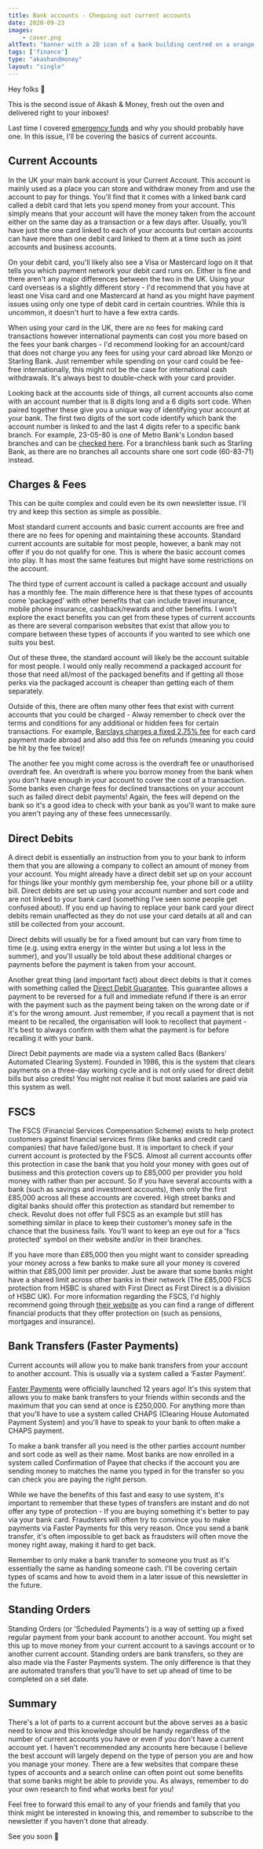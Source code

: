 ```yaml
---
title: Bank accounts - Chequing out current accounts
date: 2020-09-23
images: 
    - cover.png
altText: "banner with a 2D icon of a bank building centred on a orange background"
tags: ['finance']
type: "akashandmoney"
layout: "single"
---
```


Hey folks 👋

This is the second issue of Akash & Money, fresh out the oven and delivered right to your inboxes! 

Last time I covered [emergency funds](/archive/akashandmoney/emergency-funds) and why you should probably have one. In this issue, I'll be covering the basics of current accounts.

## Current Accounts

In the UK your main bank account is your Current Account. This account is mainly used as a place you can store and withdraw money from and use the account to pay for things. You'll find that it comes with a linked bank card called a debit card that lets you spend money from your account. This simply means that your account will have the money taken from the account either on the same day as a transaction or a few days after. Usually, you'll have just the one card linked to each of your accounts but certain accounts can have more than one debit card linked to them at a time such as joint accounts and business accounts. 

On your debit card, you'll likely also see a Visa or Mastercard logo on it that tells you which payment network your debit card runs on. Either is fine and there aren't any major differences between the two in the UK. Using your card overseas is a slightly different story - I'd recommend that you have at least one Visa card and one Mastercard at hand as you might have payment issues using only one type of debit card in certain countries. While this is uncommon, it doesn't hurt to have a few extra cards.

When using your card in the UK, there are no fees for making card transactions however international payments can cost you more based on the fees your bank charges - I'd recommend looking for an account/card that does not charge you any fees for using your card abroad like Monzo or Starling Bank. Just remember while spending on your card could be fee-free internationally, this might not be the case for international cash withdrawals. It's always best to double-check with your card provider. 

Looking back at the accounts side of things, all current accounts also come with an account number that is 8 digits long and a 6 digits sort code. When paired together these give you a unique way of identifying your account at your bank. The first two digits of the sort code identify which bank the account number is linked to and the last 4 digits refer to a specific bank branch. For example, 23-05-80 is one of Metro Bank's London based branches and can be [checked here](https://newseventsinsights.wearepay.uk/sort-code-checker/). For a branchless bank such as Starling Bank, as there are no branches all accounts share one sort code (60-83-71) instead. 

## Charges & Fees

This can be quite complex and could even be its own newsletter issue. I'll try and keep this section as simple as possible.

Most standard current accounts and basic current accounts are free and there are no fees for opening and maintaining these accounts. Standard current accounts are suitable for most people, however, a bank may not offer if you do not qualify for one. This is where the basic account comes into play. It has most the same features but might have some restrictions on the account. 

The third type of current account is called a package account and usually has a monthly fee. The main difference here is that these types of accounts come 'packaged' with other benefits that can include travel insurance, mobile phone insurance, cashback/rewards and other benefits. I won't explore the exact benefits you can get from these types of current accounts as there are several comparison websites that exist that allow you to compare between these types of accounts if you wanted to see which one suits you best.

Out of these three, the standard account will likely be the account suitable for most people. I would only really recommend a packaged account for those that need all/most of the packaged benefits and if getting all those perks via the packaged account is cheaper than getting each of them separately. 

Outside of this, there are often many other fees that exist with current accounts that you could be charged - Alway remember to check over the terms and conditions for any additional or hidden fees for certain transactions. For example, [Barclays charges a fixed 2.75% fee](https://www.barclays.co.uk/content/dam/documents/personal/current-accounts/barclays-tariff-for-personal-customers.pdf) for each card payment made abroad and also add this fee on refunds (meaning you could be hit by the fee twice)!

The another fee you might come across is the overdraft fee or unauthorised overdraft fee. An overdraft is where you borrow money from the bank when you don't have enough in your account to cover the cost of a transaction. Some banks even charge fees for declined transactions on your account such as failed direct debit payments! Again, the fees will depend on the bank so it's a good idea to check with your bank as you'll want to make sure you aren't paying any of these fees unnecessarily. 

## Direct Debits

A direct debit is essentially an instruction from you to your bank to inform them that you are allowing a company to collect an amount of money from your account. You might already have a direct debit set up on your account for things like your monthly gym membership fee, your phone bill or a utility bill. Direct debits are set up using your account number and sort code and are not linked to your bank card (something I've seen some people get confused about). If you end up having to replace your bank card your direct debits remain unaffected as they do not use your card details at all and can still be collected from your account. 

Direct debits will usually be for a fixed amount but can vary from time to time (e.g. using extra energy in the winter but using a lot less in the summer), and you'll usually be told about these additional charges or payments before the payment is taken from your account. 

Another great thing (and important fact) about direct debits is that it comes with something called the [Direct Debit Guarantee](https://www.directdebit.co.uk/DirectDebitExplained/Pages/DirectDebitGuarantee.aspx). This guarantee allows a payment to be reversed for a full and immediate refund if there is an error with the payment such as the payment being taken on the wrong date or if it's for the wrong amount. Just remember, if you recall a payment that is not meant to be recalled, the organisation will look to recollect that payment - It's best to always confirm with them what the payment is for before recalling it with your bank. 

Direct Debit payments are made via a system called Bacs (Bankers' Automated Clearing System). Founded in 1986, this is the system that clears payments on a three-day working cycle and is not only used for direct debit bills but also credits! You might not realise it but most salaries are paid via this system as well.

## FSCS

The FSCS (Financial Services Compensation Scheme) exists to help protect customers against financial services firms (like banks and credit card companies) that have failed/gone bust. It is important to check if your current account is protected by the FSCS. Almost all current accounts offer this protection in case the bank that you hold your money with goes out of business and this protection covers up to £85,000 per provider you hold money with rather than per account. So if you have several accounts with a bank (such as savings and investment accounts), then only the first £85,000 across all these accounts are covered. High street banks and digital banks should offer this protection as standard but remember to check. Revolut does not offer full FSCS as an example but still has something similar in place to keep their customer’s money safe in the chance that the business fails. You’ll want to keep an eye out for a 'fscs protected' symbol on their website and/or in their branches.

If you have more than £85,000 then you might want to consider spreading your money across a few banks to make sure all your money is covered within that £85,000 limit per provider. Just be aware that some banks might have a shared limit across other banks in their network (The £85,000 FSCS protection from HSBC is shared with First Direct as First Direct is a division of HSBC UK).
For more information regarding the FSCS, I'd highly recommend going through [their website](https://www.fscs.org.uk/) as you can find a range of different financial products that they offer protection on (such as pensions, mortgages and insurance).

## Bank Transfers (Faster Payments)

Current accounts will allow you to make bank transfers from your account to another account. This is usually via a system called a ‘Faster Payment’.

[Faster Payments](https://www.wearepay.uk/what-we-do/payment-systems/faster-payment-system/) were officially launched 12 years ago! It's this system that allows you to make bank transfers to your friends within seconds and the maximum that you can send at once is £250,000. For anything more than that you'll have to use a system called CHAPS (Clearing House Automated Payment System) and you'll have to speak to your bank to often make a CHAPS payment. 

To make a bank transfer all you need is the other parties account number and sort code as well as their name. Most banks are now enrolled in a system called Confirmation of Payee that checks if the account you are sending money to matches the name you typed in for the transfer so you can check you are paying the right person. 
 
While we have the benefits of this fast and easy to use system, it's important to remember that these types of transfers are instant and do not offer any type of protection - If you are buying something it's better to pay via your bank card. Fraudsters will often try to convince you to make payments via Faster Payments for this very reason. Once you send a bank transfer, it's often impossible to get back as fraudsters will often move the money right away, making it hard to get back. 

Remember to only make a bank transfer to someone you trust as it's essentially the same as handing someone cash. I'll be covering certain types of scams and how to avoid them in a later issue of this newsletter in the future. 

## Standing Orders

Standing Orders (or 'Scheduled Payments') is a way of setting up a fixed regular payment from your bank account to another account. You might set this up to move money from your current account to a savings account or to another current account. Standing orders are bank transfers, so they are also made via the Faster Payments system. The only difference is that they are automated transfers that you'll have to set up ahead of time to be completed on a set date.

## Summary

There's a lot of parts to a current account but the above serves as a basic need to know and this knowledge should be handy regardless of the number of current accounts you have or even if you don't have a current account yet. I haven't recommended any accounts here because I believe the best account will largely depend on the type of person you are and how you manage your money. There are a few websites that compare these types of accounts and a search online can often point out some benefits that some banks might be able to provide you. As always, remember to do your own research to find what works best for you!

Feel free to forward this email to any of your friends and family that you think might be interested in knowing this, and remember to subscribe to the newsletter if you haven't done that already.

See you soon 👋